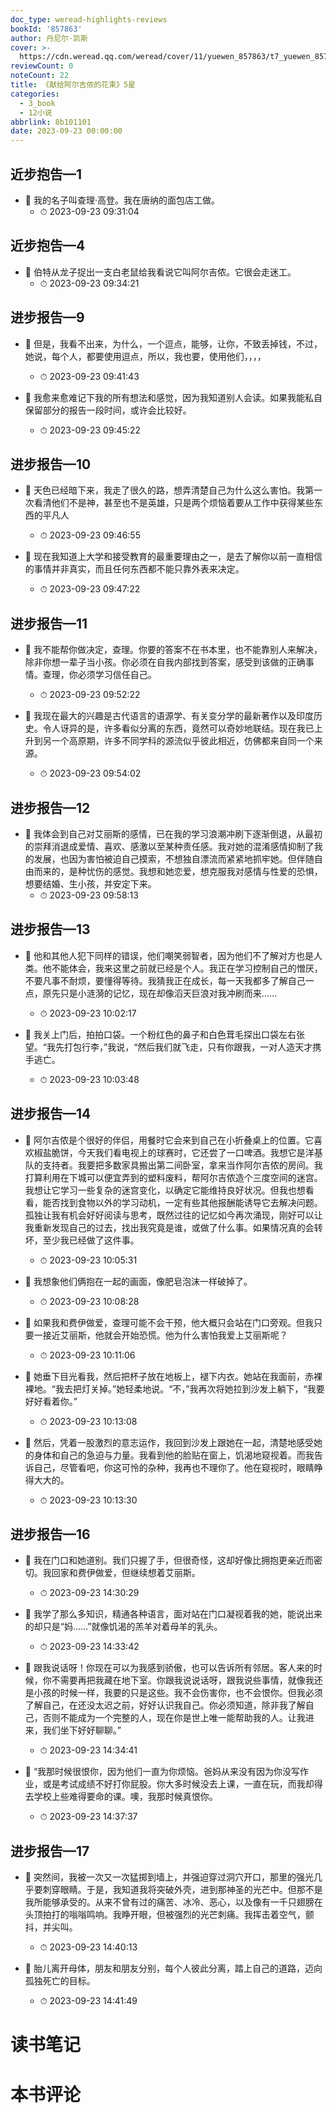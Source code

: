 ```yaml
---
doc_type: weread-highlights-reviews
bookId: '857863'
author: 丹尼尔·凯斯
cover: >-
  https://cdn.weread.qq.com/weread/cover/11/yuewen_857863/t7_yuewen_8578631681827306.jpg
reviewCount: 0
noteCount: 22
title: 《献给阿尔吉侬的花束》5星
categories:
  - 3_book
  - 12小说
abbrlink: 8b101101
date: 2023-09-23 00:00:00
---
```



## 近步抱告—1


- 📌 我的名子叫查理·高登。我在唐纳的面包店工做。 
    - ⏱ 2023-09-23 09:31:04 
## 近步抱告—4


- 📌 伯特从龙子捉出一支白老鼠给我看说它叫阿尔吉侬。它很会走迷工。 
    - ⏱ 2023-09-23 09:34:21 
## 进步报告—9


- 📌 但是，我看不出来，为什么，一个逗点，能够，让你，不致丢掉钱，不过，她说，每个人，都要使用逗点，所以，我也要，使用他们，，，， 
    - ⏱ 2023-09-23 09:41:43 

- 📌 我愈来愈难记下我的所有想法和感觉，因为我知道别人会读。如果我能私自保留部分的报告一段时间，或许会比较好。 
    - ⏱ 2023-09-23 09:45:22 
## 进步报告—10


- 📌 天色已经暗下来，我走了很久的路，想弄清楚自己为什么这么害怕。我第一次看清他们不是神，甚至也不是英雄，只是两个烦恼着要从工作中获得某些东西的平凡人 
    - ⏱ 2023-09-23 09:46:55 

- 📌 现在我知道上大学和接受教育的最重要理由之一，是去了解你以前一直相信的事情并非真实，而且任何东西都不能只靠外表来决定。 
    - ⏱ 2023-09-23 09:47:22 
## 进步报告—11


- 📌 我不能帮你做决定，查理。你要的答案不在书本里，也不能靠别人来解决，除非你想一辈子当小孩。你必须在自我内部找到答案，感受到该做的正确事情。查理，你必须学习信任自己。 
    - ⏱ 2023-09-23 09:52:22 

- 📌 我现在最大的兴趣是古代语言的语源学、有关变分学的最新著作以及印度历史。令人讶异的是，许多看似分离的东西，竟然可以奇妙地联结。现在我已上升到另一个高原期，许多不同学科的源流似乎彼此相近，仿佛都来自同一个来源。 
    - ⏱ 2023-09-23 09:54:02 
## 进步报告—12


- 📌 我体会到自己对艾丽斯的感情，已在我的学习浪潮冲刷下逐渐倒退，从最初的崇拜消退成爱情、喜欢、感激以至某种责任感。我对她的混淆感情抑制了我的发展，也因为害怕被迫自己摸索，不想独自漂流而紧紧地抓牢她。但伴随自由而来的，是种忧伤的感觉。我想和她恋爱，想克服我对感情与性爱的恐惧，想要结婚、生小孩，并安定下来。 
    - ⏱ 2023-09-23 09:58:13 
## 进步报告—13


- 📌 他和其他人犯下同样的错误，他们嘲笑弱智者，因为他们不了解对方也是人类。他不能体会，我来这里之前就已经是个人。我正在学习控制自己的憎厌，不要凡事不耐烦，要懂得等待。我猜我正在成长，每一天我都多了解自己一点，原先只是小涟漪的记忆，现在却像滔天巨浪对我冲刷而来…… 
    - ⏱ 2023-09-23 10:02:17 

- 📌 我关上门后，拍拍口袋。一个粉红色的鼻子和白色茸毛探出口袋左右张望。“我先打包行李，”我说，“然后我们就飞走，只有你跟我，一对人造天才携手逃亡。 
    - ⏱ 2023-09-23 10:03:48 
## 进步报告—14


- 📌 阿尔吉侬是个很好的伴侣，用餐时它会来到自己在小折叠桌上的位置。它喜欢椒盐脆饼，今天我们看电视上的球赛时，它还尝了一口啤酒。我想它是洋基队的支持者。我要把多数家具搬出第二间卧室，拿来当作阿尔吉侬的房间。我打算利用在下城可以便宜弄到的塑料废料，帮阿尔吉侬造个三度空间的迷宫。我想让它学习一些复杂的迷宫变化，以确定它能维持良好状况。但我也想看看，能否找到食物以外的学习动机，一定有些其他报酬能诱导它去解决问题。孤独让我有机会好好阅读与思考，既然过往的记忆如今再次涌现，刚好可以让我重新发现自己的过去，找出我究竟是谁，或做了什么事。如果情况真的会转坏，至少我已经做了这件事。 
    - ⏱ 2023-09-23 10:05:31 

- 📌 我想象他们俩抱在一起的画面，像肥皂泡沫一样破掉了。 
    - ⏱ 2023-09-23 10:08:28 

- 📌 如果我和费伊做爱，查理可能不会干预，他大概只会站在门口旁观。但我只要一接近艾丽斯，他就会开始恐慌。他为什么害怕我爱上艾丽斯呢？ 
    - ⏱ 2023-09-23 10:11:06 

- 📌 她垂下目光看我，然后把杯子放在地板上，褪下内衣。她站在我面前，赤裸裸地。“我去把灯关掉。”她轻柔地说。“不，”我再次将她拉到沙发上躺下，“我要好好看着你。” 
    - ⏱ 2023-09-23 10:13:08 

- 📌 然后，凭着一股激烈的意志运作，我回到沙发上跟她在一起，清楚地感受她的身体和自己的急迫与力量。我看到他的脸贴在窗上，饥渴地窥视着。而我告诉自己，尽管看吧，你这可怜的杂种，我再也不理你了。他在窥视时，眼睛睁得大大的。 
    - ⏱ 2023-09-23 10:13:30 
## 进步报告—16


- 📌 我在门口和她道别。我们只握了手，但很奇怪，这却好像比拥抱更亲近而密切。我回家和费伊做爱，但继续想着艾丽斯。 
    - ⏱ 2023-09-23 14:30:29 

- 📌 我学了那么多知识，精通各种语言，面对站在门口凝视着我的她，能说出来的却只是“妈……”就像饥渴的羔羊对着母羊的乳头。 
    - ⏱ 2023-09-23 14:33:42 

- 📌 跟我说话呀！你现在可以为我感到骄傲，也可以告诉所有邻居。客人来的时候，你不需要再把我藏在地下室。你跟我说说话呀，跟我说些事情，就像我还是小孩的时候一样，我要的只是这些。我不会伤害你，也不会恨你。但我必须了解自己，在还没太迟之前，好好认识我自己。你必须知道，除非我了解自己，否则不能成为一个完整的人，现在你是世上唯一能帮助我的人。让我进来，我们坐下好好聊聊。” 
    - ⏱ 2023-09-23 14:34:41 

- 📌 “我那时候很恨你，因为他们一直为你烦恼。爸妈从来没有因为你没写作业，或是考试成绩不好打你屁股。你大多时候没去上课，一直在玩，而我却得去学校上些难得要命的课。噢，我那时候真恨你。 
    - ⏱ 2023-09-23 14:37:37 
## 进步报告—17


- 📌 突然间，我被一次又一次猛掷到墙上，并强迫穿过洞穴开口，那里的强光几乎要刺穿眼睛。于是，我知道我将突破外壳，进到那神圣的光芒中。但那不是我所能够承受的。从来不曾有过的痛苦、冰冷、恶心，以及像有一千只翅膀在头顶拍打的嗡嗡鸣响。我睁开眼，但被强烈的光芒刺痛。我挥击着空气，颤抖，并尖叫。 
    - ⏱ 2023-09-23 14:40:13 

- 📌 胎儿离开母体，朋友和朋友分别，每个人彼此分离，踏上自己的道路，迈向孤独死亡的目标。 
    - ⏱ 2023-09-23 14:41:49 

# 读书笔记


# 本书评论

